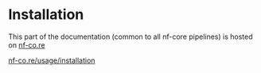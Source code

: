# Installation

This part of the documentation (common to all nf-core pipelines) is hosted on [nf-co.re
](https://nf-co.re/)

[nf-co.re/usage/installation](https://nf-co.re/usage/installation)
